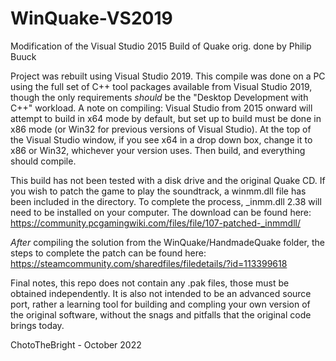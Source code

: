 # WinQuake-VS2019
Modification of the Visual Studio 2015 Build of Quake orig. done by Philip Buuck

Project was rebuilt using Visual Studio 2019. This compile was done on a PC using the full set of C++ tool packages available from Visual Studio 2019, though the only requirements *should* be the "Desktop Development with C++" workload. A note on compiling: Visual Studio from 2015 onward will attempt to build in x64 mode by default, but set up to build must be done in x86 mode (or Win32 for previous versions of Visual Studio). At the top of the Visual Studio window, if you see x64 in a drop down box, change it to x86 or Win32, whichever your version uses. Then build, and everything should compile.

This build has not been tested with a disk drive and the original Quake CD. If you wish to patch the game to play the soundtrack, a winmm.dll file has been included in the directory. To complete the process, _inmm.dll 2.38 will need to be installed on your computer. The download can be found here: https://community.pcgamingwiki.com/files/file/107-patched-_inmmdll/

*After* compiling the solution from the WinQuake/HandmadeQuake folder, the steps to complete the patch can be found here: https://steamcommunity.com/sharedfiles/filedetails/?id=113399618

Final notes, this repo does not contain any .pak files, those must be obtained independently. It is also not intended to be an advanced source port, rather a learning tool for building and compling your own version of the original software, without the snags and pitfalls that the original code brings today.

ChotoTheBright - October 2022
